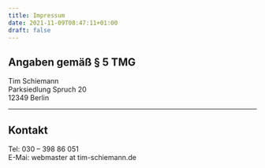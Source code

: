 ```yaml
---
title: Impressum
date: 2021-11-09T08:47:11+01:00
draft: false
---
```

Angaben gemäß § 5 TMG
---

Tim Schiemann \
Parksiedlung Spruch 20 \
12349 Berlin

---

Kontakt
---
Tel: 030 – 398 86 051 \
E-Mai: webmaster at tim-schiemann.de
